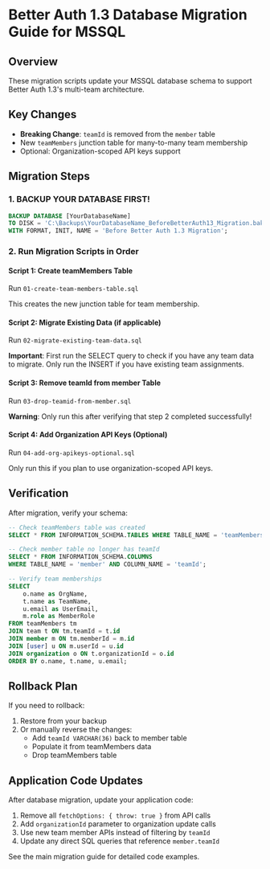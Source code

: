 # Better Auth 1.3 Database Migration Guide for MSSQL

## Overview
These migration scripts update your MSSQL database schema to support Better Auth 1.3's multi-team architecture.

## Key Changes
- **Breaking Change**: `teamId` is removed from the `member` table
- New `teamMembers` junction table for many-to-many team membership
- Optional: Organization-scoped API keys support

## Migration Steps

### 1. **BACKUP YOUR DATABASE FIRST!**
```sql
BACKUP DATABASE [YourDatabaseName] 
TO DISK = 'C:\Backups\YourDatabaseName_BeforeBetterAuth13_Migration.bak'
WITH FORMAT, INIT, NAME = 'Before Better Auth 1.3 Migration';
```

### 2. Run Migration Scripts in Order

#### Script 1: Create teamMembers Table
Run `01-create-team-members-table.sql`

This creates the new junction table for team membership.

#### Script 2: Migrate Existing Data (if applicable)
Run `02-migrate-existing-team-data.sql`

**Important**: First run the SELECT query to check if you have any team data to migrate. Only run the INSERT if you have existing team assignments.

#### Script 3: Remove teamId from member Table
Run `03-drop-teamid-from-member.sql`

**Warning**: Only run this after verifying that step 2 completed successfully!

#### Script 4: Add Organization API Keys (Optional)
Run `04-add-org-apikeys-optional.sql`

Only run this if you plan to use organization-scoped API keys.

## Verification

After migration, verify your schema:

```sql
-- Check teamMembers table was created
SELECT * FROM INFORMATION_SCHEMA.TABLES WHERE TABLE_NAME = 'teamMembers';

-- Check member table no longer has teamId
SELECT * FROM INFORMATION_SCHEMA.COLUMNS 
WHERE TABLE_NAME = 'member' AND COLUMN_NAME = 'teamId';

-- Verify team memberships
SELECT 
    o.name as OrgName,
    t.name as TeamName,
    u.email as UserEmail,
    m.role as MemberRole
FROM teamMembers tm
JOIN team t ON tm.teamId = t.id
JOIN member m ON tm.memberId = m.id
JOIN [user] u ON m.userId = u.id
JOIN organization o ON t.organizationId = o.id
ORDER BY o.name, t.name, u.email;
```

## Rollback Plan

If you need to rollback:

1. Restore from your backup
2. Or manually reverse the changes:
   - Add `teamId VARCHAR(36)` back to member table
   - Populate it from teamMembers data
   - Drop teamMembers table

## Application Code Updates

After database migration, update your application code:

1. Remove all `fetchOptions: { throw: true }` from API calls
2. Add `organizationId` parameter to organization update calls
3. Use new team member APIs instead of filtering by `teamId`
4. Update any direct SQL queries that reference `member.teamId`

See the main migration guide for detailed code examples.
